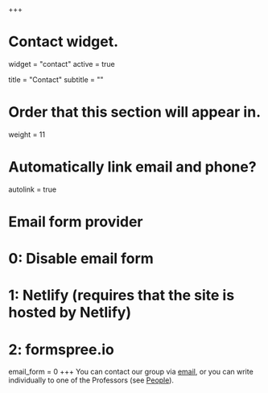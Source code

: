 +++
# Contact widget.
widget = "contact"
active = true

title = "Contact"
subtitle = ""

# Order that this section will appear in.
weight = 11

# Automatically link email and phone?
autolink = true

# Email form provider
#   0: Disable email form
#   1: Netlify (requires that the site is hosted by Netlify)
#   2: formspree.io
email_form = 0
+++
You can contact our group via [email](mailto:liph.unipd@gmail.com), or you can write individually to one of the Professors (see [People](#people)).
